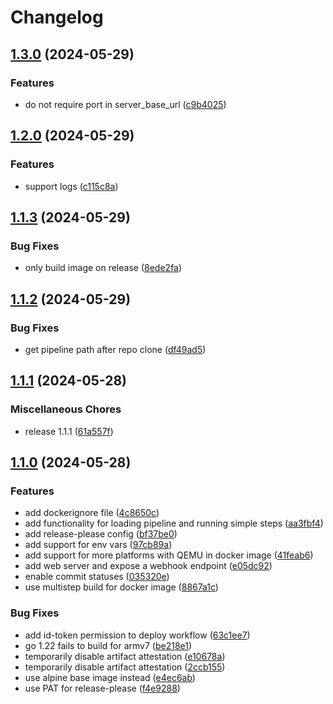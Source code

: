 # Changelog

## [1.3.0](https://github.com/olunusib/go-ci/compare/v1.2.0...v1.3.0) (2024-05-29)


### Features

* do not require port in server_base_url ([c9b4025](https://github.com/olunusib/go-ci/commit/c9b4025a66a3e6d51a7115bf8aad6a9febec1e39))

## [1.2.0](https://github.com/olunusib/go-ci/compare/v1.1.3...v1.2.0) (2024-05-29)


### Features

* support logs ([c115c8a](https://github.com/olunusib/go-ci/commit/c115c8a58fd7a6040c5c780d77804c6a309a8de9))

## [1.1.3](https://github.com/olunusib/go-ci/compare/v1.1.2...v1.1.3) (2024-05-29)


### Bug Fixes

* only build image on release ([8ede2fa](https://github.com/olunusib/go-ci/commit/8ede2fa3c8440910201bf26f323f59a72fb16418))

## [1.1.2](https://github.com/olunusib/go-ci/compare/v1.1.1...v1.1.2) (2024-05-29)


### Bug Fixes

* get pipeline path after repo clone ([df49ad5](https://github.com/olunusib/go-ci/commit/df49ad5e881276f2e856eda5b8d70e1b40e594a9))

## [1.1.1](https://github.com/olunusib/go-ci/compare/v1.1.0...v1.1.1) (2024-05-28)


### Miscellaneous Chores

* release 1.1.1 ([61a557f](https://github.com/olunusib/go-ci/commit/61a557f6ae5eb5dcfe3a32f92fc67b8e7544ca47))

## [1.1.0](https://github.com/olunusib/go-ci/compare/v1.0.0...v1.1.0) (2024-05-28)


### Features

* add dockerignore file ([4c8650c](https://github.com/olunusib/go-ci/commit/4c8650c4c432a18480fdb199d048fcbb7b9ba7ef))
* add functionality for loading pipeline and running simple steps ([aa3fbf4](https://github.com/olunusib/go-ci/commit/aa3fbf47fb2831532652f9695715807cc8a38750))
* add release-please config ([bf37be0](https://github.com/olunusib/go-ci/commit/bf37be05c66d4d2393a5d38fdd9ab6c0d19d42e4))
* add support for env vars ([97cb89a](https://github.com/olunusib/go-ci/commit/97cb89acb434073c893c4d6e776669ef945308bb))
* add support for more platforms with QEMU in docker image ([41feab6](https://github.com/olunusib/go-ci/commit/41feab60108814575b18056567df6a2c0b2ae1c2))
* add web server and expose a webhook endpoint ([e05dc92](https://github.com/olunusib/go-ci/commit/e05dc9269ebfd0bf3e944e3ae1722d5e5139915a))
* enable commit statuses ([035320e](https://github.com/olunusib/go-ci/commit/035320ef90251dbd307631d61c42dc3dfc523a4c))
* use multistep build for docker image ([8867a1c](https://github.com/olunusib/go-ci/commit/8867a1c16dd94a0b14441cecd38f893717c10813))


### Bug Fixes

* add id-token permission to deploy workflow ([63c1ee7](https://github.com/olunusib/go-ci/commit/63c1ee76e2756d62cfb99350159ffa7349756f09))
* go 1.22 fails to build for armv7 ([be218e1](https://github.com/olunusib/go-ci/commit/be218e179377095e02b7a8e478b11bf35d721c41))
* temporarily disable artifact attestation ([e10678a](https://github.com/olunusib/go-ci/commit/e10678a1c7a474ad603901f2834045ca802c0455))
* temporarily disable artifact attestation ([2ccb155](https://github.com/olunusib/go-ci/commit/2ccb15520b76dcc0943e376601048108a0ddf844))
* use alpine base image instead ([e4ec6ab](https://github.com/olunusib/go-ci/commit/e4ec6ab7bc0e53a4f4dbec1665813ccef74a82fb))
* use PAT for release-please ([f4e9288](https://github.com/olunusib/go-ci/commit/f4e9288acff526afa3d512b8aadae3f1f81cb096))
